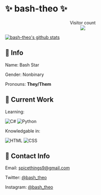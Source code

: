 # ✨ bash-theo ✨
<p align="center"> 
  Visitor count<br>
  <img src="https://profile-counter.glitch.me/bash-theo/count.svg" />
</p>

[![bash-theo's github stats](https://github-readme-stats.vercel.app/api?username=bash-theo)](https://github.com/bash-theo/github-readme-stats)

## 💬 Info
Name: Bash Star

Gender: Nonbinary

Pronouns: **They/Them**

## 💬 Current Work
Learning:

![C#](https://img.shields.io/badge/-CSharp-000000?style=flat&logo=c-sharp) ![Python](https://img.shields.io/badge/-Python-000000?style=flat&logo=python)



Knowledgable in: 

![HTML](https://img.shields.io/badge/-HTML5-000000?style=flat&logo=html5) ![CSS](https://img.shields.io/badge/-CSS-000000?style=flat&logo=css-wizardry)

## 💬 Contact Info
Email: spicethings9@gmail.com

Twitter: [@bash_theo](https://twitter.com/bash_theo)

Instagram: [@bash_theo](https://instagram.com/bash_theo)
